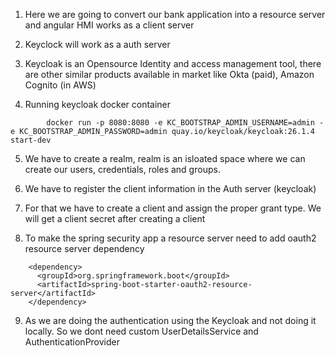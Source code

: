 1. Here we are going to convert our bank application into a resource server and angular HMI works as a client server

2. Keyclock will work as a auth server

3. Keycloak is an Opensource Identity and access management tool, there are other similar products available in market like Okta (paid), Amazon Cognito (in AWS)

4. Running keycloak docker container

```
        docker run -p 8080:8080 -e KC_BOOTSTRAP_ADMIN_USERNAME=admin -e KC_BOOTSTRAP_ADMIN_PASSWORD=admin quay.io/keycloak/keycloak:26.1.4 start-dev
```

5. We have to create a realm, realm is an isloated space where we can create our users, credentials, roles and groups.

6. We have to register the client information in the Auth server (keycloak)

7. For that we have to create a client and assign the proper grant type. We will get a client secret after creating a client

8. To make the spring security app a resource server need to add oauth2 resource server dependency

```
    <dependency>
      <groupId>org.springframework.boot</groupId>
      <artifactId>spring-boot-starter-oauth2-resource-server</artifactId>
    </dependency>
```

9. As we are doing the authentication using the Keycloak and not doing it locally. So we dont need custom UserDetailsService and AuthenticationProvider